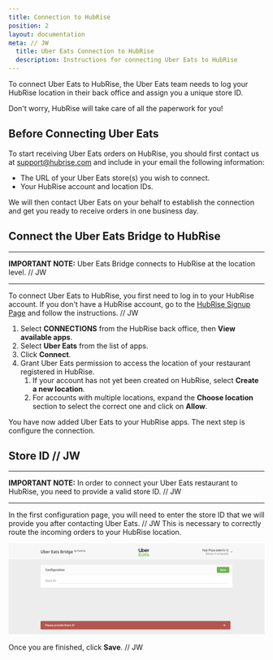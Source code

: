 ```yaml
---
title: Connection to HubRise
position: 2
layout: documentation
meta: // JW
  title: Uber Eats Connection to HubRise
  description: Instructions for connecting Uber Eats to HubRise
---
```


To connect Uber Eats to HubRise, the Uber Eats team needs to log your HubRise location in their back office and assign you a unique store ID.

Don't worry, HubRise will take care of all the paperwork for you!

## Before Connecting Uber Eats

To start receiving Uber Eats orders on HubRise, you should first contact us at <support@hubrise.com> and include in your email the following information:

- The URL of your Uber Eats store(s) you wish to connect.
- Your HubRise account and location IDs.

We will then contact Uber Eats on your behalf to establish the connection and get you ready to receive orders in one business day.

## Connect the Uber Eats Bridge to HubRise

---

**IMPORTANT NOTE:** Uber Eats Bridge connects to HubRise at the location level. // JW

---

To connect Uber Eats to HubRise, you first need to log in to your HubRise account.
If you don't have a HubRise account, go to the [HubRise Signup Page](https://manager.hubrise.com/signup) and follow the instructions. // JW

1. Select **CONNECTIONS** from the HubRise back office, then **View available apps**.
1. Select **Uber Eats** from the list of apps.
1. Click **Connect**.
1. Grant Uber Eats permission to access the location of your restaurant registered in HubRise.
   1. If your account has not yet been created on HubRise, select **Create a new location**.
   1. For accounts with multiple locations, expand the **Choose location** section to select the correct one and click on **Allow**.

You have now added Uber Eats to your HubRise apps.
The next step is configure the connection.

## Store ID // JW

---

**IMPORTANT NOTE:** In order to connect your Uber Eats restaurant to HubRise, you need to provide a valid store ID. // JW

---

In the first configuration page, you will need to enter the store ID that we will provide you after contacting Uber Eats. // JW
This is necessary to correctly route the incoming orders to your HubRise location.

![Uber Eats store ID](../images/001-en-store-id.png)

Once you are finished, click **Save**. // JW
